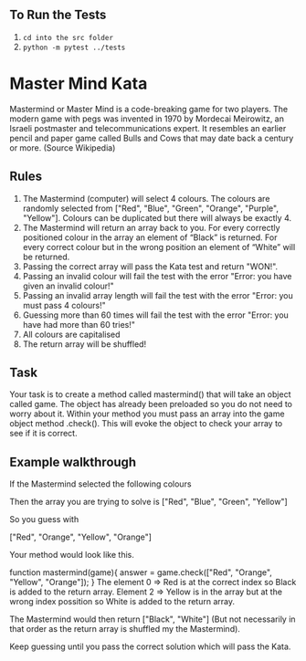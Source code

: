 ## To Run the Tests
1. `cd into the src folder`
2. `python -m pytest ../tests`


# Master Mind Kata

Mastermind or Master Mind is a code-breaking game for two players. 
The modern game with pegs was invented in 1970 by Mordecai Meirowitz, an Israeli postmaster and telecommunications expert. 
It resembles an earlier pencil and paper game called Bulls and Cows that may date back a century or more. (Source Wikipedia)

## Rules

1. The Mastermind (computer) will select 4 colours. The colours are randomly selected from ["Red", "Blue", "Green", "Orange", "Purple", "Yellow"]. Colours can be duplicated but there will always be exactly 4.
2. The Mastermind will return an array back to you. For every correctly positioned colour in the array an element of “Black” is returned. For every correct colour but in the wrong position an element of “White” will be returned.
3. Passing the correct array will pass the Kata test and return "WON!".
4. Passing an invalid colour will fail the test with the error "Error: you have given an invalid colour!"
5. Passing an invalid array length will fail the test with the error "Error: you must pass 4 colours!"
6. Guessing more than 60 times will fail the test with the error "Error: you have had more than 60 tries!"
7. All colours are capitalised
8. The return array will be shuffled!

## Task

Your task is to create a method called mastermind() that will take an object called game. The object has already been preloaded so you do not need to worry about it.
Within your method you must pass an array into the game object method .check(). This will evoke the object to check your array to see if it is correct.

## Example walkthrough

If the Mastermind selected the following colours

Then the array you are trying to solve is ["Red", "Blue", "Green", "Yellow"]

So you guess with 

["Red", "Orange", "Yellow", "Orange"]

Your method would look like this.

function mastermind(game){
  answer = game.check(["Red", "Orange", "Yellow", "Orange"]);
}
The element 0 => Red is at the correct index so Black is added to the return array. Element 2 => Yellow is in the array but at the wrong index possition so White is added to the return array.

The Mastermind would then return ["Black", "White"] (But not necessarily in that order as the return array is shuffled my the Mastermind).

Keep guessing until you pass the correct solution which will pass the Kata.

